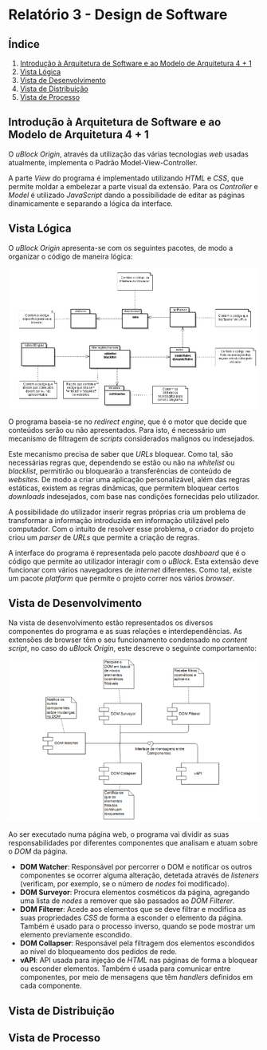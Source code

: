 # Relatório 3 - Design de Software

## Índice
1. [Introdução à Arquitetura de Software e ao Modelo de Arquitetura 4 + 1](#introducao)
1. [Vista Lógica](#logica)
1. [Vista de Desenvolvimento](#desenvolvimento)
1. [Vista de Distribuição](#deployment)
1. [Vista de Processo](#processo)

## Introdução à Arquitetura de Software e ao Modelo de Arquitetura 4 + 1

O *uBlock Origin*, através da utilização das várias tecnologias *web* usadas atualmente, implementa o Padrão Model-View-Controller.

A parte *View* do programa é implementado utilizando *HTML* e *CSS*, que permite moldar a embelezar a parte visual da extensão. Para os *Controller* e *Model* é utilizado *JavaScript* dando a possibilidade de editar as páginas dinamicamente e separando a lógica da interface.

## Vista Lógica

O *uBlock Origin* apresenta-se com os seguintes pacotes, de modo a organizar o código de maneira lógica:

![Diagrama da Vista Lógica](logical-view.png)


O programa baseia-se no *redirect engine*, que é o motor que decide que conteúdos serão ou não apresentados. Para isto, é necessário um mecanismo de filtragem de *scripts* considerados malignos ou indesejados.

Este mecanismo precisa de saber que *URLs* bloquear. Como tal, são necessárias regras que, dependendo se estão ou não na *whitelist* ou *blacklist*, permitirão ou bloquearão a transferências de conteúdo de *websites*. De modo a criar uma aplicação personalizável, além das regras estáticas, existem as regras dinâmicas, que permitem bloquear certos *downloads* indesejados, com base nas condições fornecidas pelo utilizador.

A possibilidade do utilizador inserir regras próprias cria um problema de transformar a informação introduzida em informação utilizável pelo computador. Com o intuito de resolver esse problema, o criador do projeto criou um *parser* de *URLs* que permite a criação de regras.

A interface do programa é representada pelo pacote *dashboard* que é o código que permite ao utilizador interagir com o *uBlock*. Esta extensão deve funcionar com vários navegadores de *internet* diferentes. Como tal, existe um pacote *platform* que permite o projeto correr nos vários *browser*.

## Vista de Desenvolvimento

Na vista de desenvolvimento estão representados os diversos componentes do programa e as suas relações e interdependências.
As extensões de browser têm o seu funcionamento condensado no *content script*, no caso do *uBlock Origin*, este descreve o seguinte comportamento:

![Diagrama da Vista de Desenvolvimento](development-view.png)

Ao ser executado numa página web, o programa vai dividir as suas responsabilidades por diferentes componentes que analisam e atuam sobre o *DOM* da página.
* **DOM Watcher**:
Responsável por percorrer o DOM e notificar os outros componentes se ocorrer alguma alteração, detetada através de *listeners* (verificam, por exemplo, se o número de *nodes* foi modificado).
* **DOM Surveyor**:
Procura elementos cosméticos da página, agregando uma lista de *nodes* a remover que são passados ao *DOM Filterer*.
* **DOM Filterer**:
Acede aos elementos que se deve filtrar e modifica as suas propriedades *CSS* de forma a esconder o elemento da página.
Também é usado para o processo inverso, quando se pode mostrar um elemento previamente escondido.
* **DOM Collapser**: Responsável pela filtragem dos elementos escondidos ao nível do bloqueamento dos pedidos de rede.
* **vAPI**: API usada para injeção de *HTML* nas páginas de forma a bloquear ou esconder elementos. Também é usada para comunicar entre componentes, por meio de mensagens que têm *handlers* definidos em cada componente.


## Vista de Distribuição

## Vista de Processo
